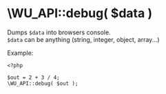 \WU_API::debug( $data )
===

Dumps `$data` into browsers console.  
`$data` can be anything (string, integer, object, array...)

Example:

```
<?php

$out = 2 + 3 / 4;
\WU_API::debug( $out );
```